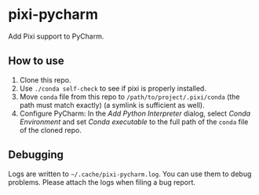 # pixi-pycharm

Add Pixi support to PyCharm.

## How to use

1. Clone this repo.
2. Use `./conda self-check` to see if pixi is properly installed.
3. Move `conda` file from this repo to `/path/to/project/.pixi/conda` (the path must match exactly) (a symlink is sufficient as well).
4. Configure PyCharm: In the *Add Python Interpreter* dialog, select *Conda Environment* and set *Conda executable* to the full path of the `conda` file of the cloned repo.

## Debugging

Logs are written to `~/.cache/pixi-pycharm.log`.
You can use them to debug problems.
Please attach the logs when filing a bug report.
